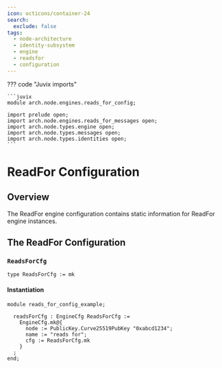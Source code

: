 ```yaml
---
icon: octicons/container-24
search:
  exclude: false
tags:
  - node-architecture
  - identity-subsystem
  - engine
  - readsfor
  - configuration
---
```


??? code "Juvix imports"

    ```juvix
    module arch.node.engines.reads_for_config;

    import prelude open;
    import arch.node.engines.reads_for_messages open;
    import arch.node.types.engine open;
    import arch.node.types.messages open;
    import arch.node.types.identities open;
    ```

# ReadFor Configuration

## Overview

The ReadFor engine configuration contains static information for ReadFor engine instances.

## The ReadFor Configuration

### `ReadsForCfg`

<!-- --8<-- [start:ReadsForCfg] -->
```juvix
type ReadsForCfg := mk
```
<!-- --8<-- [end:ReadsForCfg] -->

#### Instantiation

<!-- --8<-- [start:readsForCfg] -->
```juvix extract-module-statements
module reads_for_config_example;

  readsForCfg : EngineCfg ReadsForCfg :=
    EngineCfg.mk@{
      node := PublicKey.Curve25519PubKey "0xabcd1234";
      name := "reads for";
      cfg := ReadsForCfg.mk
    }
  ;
end;
```
<!-- --8<-- [end:readsForCfg] -->
